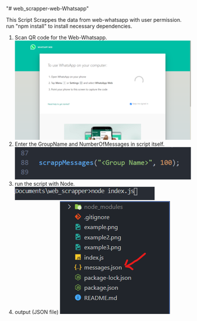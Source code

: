 "# web_scrapper-web-Whatsapp"

This Script Scrappes the data from web-whatsapp with user permission.
run "npm install" to install necessary dependencies.

1. Scan QR code for the Web-Whatsapp.
   ![Web-Whatsapp](./example.png)
2. Enter the GroupName and NumberOfMessages in script itself.
   ![Web-Whatsapp](./example2.png)
3. run the script with Node.
   ![Web-Whatsapp](./example3.png)
4. output (JSON file)
   ![Web-Whatsapp](./example4.png)
